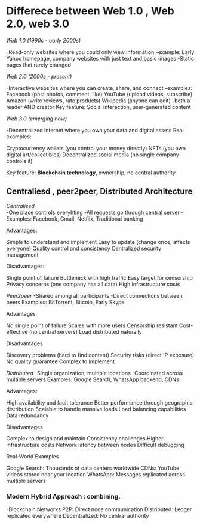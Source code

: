# Differece between Web 1.0 , Web 2.0, web 3.0

*Web 1.0 (1990s - early 2000s)*

-Read-only websites where you could only view information
-example: Early Yahoo homepage, company websites with just text and basic images
-Static pages that rarely changed

*Web 2.0 (2000s - present)*

-Interactive websites where you can create, share, and connect
-examples:
Facebook (post photos, comment, like)
YouTube (upload videos, subscribe)
Amazon (write reviews, rate products)
Wikipedia (anyone can edit)
-both a reader AND creator
Key feature: Social interaction, user-generated content

*Web 3.0 (emerging now)*

-Decentralized internet where you own your data and digital assets
Real examples:

Cryptocurrency wallets (you control your money directly)
NFTs (you own digital art/collectibles)
Decentralized social media (no single company controls it)

Key feature: **Blockchain technology**, ownership, no central authority.

## Centraliesd , peer2peer, Distributed Architecture
 *Centralised*  
 -One place controls everyhting
 -All requests go through central server
 -Examples: Facebook, Gmail, Netflix, Traditional banking

Advantages: 

Simple to understand and implement
Easy to update (change once, affects everyone)
Quality control and consistency
Centralized security management

Disadvantages:

Single point of failure
Bottleneck with high traffic
Easy target for censorship
Privacy concerns (one company has all data)
High infrastructure costs

*Peer2peer*
-Shared among all participants
-Direct connections between peers
Examples: BitTorrent, Bitcoin, Early Skype

Advantages 

No single point of failure
Scales with more users
Censorship resistant
Cost-effective (no central servers)
Load distributed naturally

Disadvantages 

Discovery problems (hard to find content)
Security risks (direct IP exposure)
No quality guarantee
Complex to implement

*Distributed* 
-Single organization, multiple locations
-Coordinated across multiple servers
Examples: Google Search, WhatsApp backend, CDNs

Advantages:

High availability and fault tolerance
Better performance through geographic distribution
Scalable to handle massive loads
Load balancing capabilities
Data redundancy

Disadvantages 

Complex to design and maintain
Consistency challenges
Higher infrastructure costs
Network latency between nodes
Difficult debugging

Real-World Examples

Google Search: Thousands of data centers worldwide
CDNs: YouTube videos stored near your location
WhatsApp: Messages replicated across multiple servers
 
### Modern Hybrid Approach : combining.

-Blockchain Networks
P2P: Direct node communication
Distributed: Ledger replicated everywhere
Decentralized: No central authority



